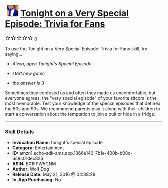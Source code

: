 # &nbsp;<img src="skill_icon" alt="Tonight on a Very Special Episode: Trivia for Fans icon" width="36"> [Tonight on a Very Special Episode: Trivia for Fans](http://alexa.amazon.com/#skills/amzn1.echo-sdk-ams.app.1366e140-7b1e-400b-b08c-6c8c01dec826)
![0 stars](../../images/ic_star_border_black_18dp_1x.png)![0 stars](../../images/ic_star_border_black_18dp_1x.png)![0 stars](../../images/ic_star_border_black_18dp_1x.png)![0 stars](../../images/ic_star_border_black_18dp_1x.png)![0 stars](../../images/ic_star_border_black_18dp_1x.png) 0

To use the Tonight on a Very Special Episode: Trivia for Fans skill, try saying...

* *Alexa, open Tonight's Special Episode*

* *start new game*

* *the answer is 3*

Sometimes they confused us and often they made us uncomfortable,  but everyone agrees, the "very special episode" of your favorite sitcom is the most memorable.  Test your knowledge of the special episodes that defined the 80s and 90s.  We recommend parents play it along with their children to start a conversation about the temptation to join a cult or hide in a fridge.

***

### Skill Details

* **Invocation Name:** tonight's special episode
* **Category:** Entertainment
* **ID:** amzn1.echo-sdk-ams.app.1366e140-7b1e-400b-b08c-6c8c01dec826
* **ASIN:** B01FPW5CNM
* **Author:** Wolf Dog
* **Release Date:** May 21, 2016 @ 04:38:28
* **In-App Purchasing:** No
